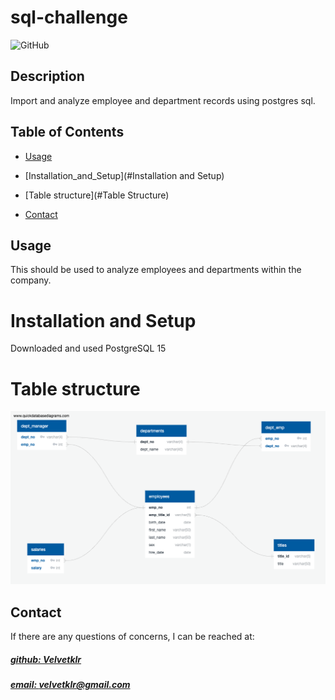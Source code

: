 # sql-challenge

![GitHub](https://img.shields.io/github/license/pragyy/datascience-readme-template)

## Description
Import and analyze employee and department records using postgres sql. 


## Table of Contents

- [Usage](#usage)

- [Installation_and_Setup](#Installation and Setup)

- [Table structure](#Table Structure)

- [Contact](#contact)



## Usage
This should be used to analyze employees and departments within the company. 

# Installation and Setup
Downloaded and used PostgreSQL 15

# Table structure
![Alt text](image.png)


## Contact
If there are any questions of concerns, I can be reached at:
##### [github: Velvetklr](https://github.com/Velvetklr)
##### [email: velvetklr@gmail.com](mailto:velvetklr@gmail.com)
